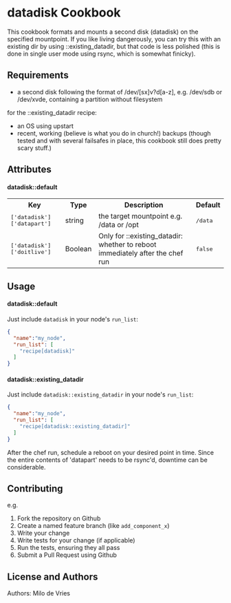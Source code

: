 datadisk Cookbook
=================

This cookbook formats and mounts a second disk (datadisk) on the specified mountpoint. If you like living dangerously, you can try this with an existing dir by using ::existing_datadir, but that code is less polished (this is done in single user mode using rsync, which is somewhat finicky).

Requirements
------------
- a second disk following the format of /dev/[sx]v?d[a-z], e.g. /dev/sdb or /dev/xvde, containing a partition without filesystem

for the ::existing_datadir recipe:
- an OS using upstart
- recent, working (believe is what you do in church!) backups (though tested and with several failsafes in place, this cookbook still does pretty scary stuff.)

Attributes
----------
#### datadisk::default
<table>
  <tr>
    <th>Key</th>
    <th>Type</th>
    <th>Description</th>
    <th>Default</th>
  </tr>
  <tr>
    <td><tt>['datadisk']['datapart']</tt></td>
    <td>string</td>
    <td>the target mountpoint e.g. /data or /opt</td>
    <td><tt>/data</tt></td>
  </tr>
  <tr>
    <td><tt>['datadisk']['doitlive']</tt></td>
    <td>Boolean</td>
    <td>Only for ::existing_datadir: whether to reboot immediately after the chef run</td>
    <td><tt>false</tt></td>
  </tr>
</table>

Usage
-----
#### datadisk::default

Just include `datadisk` in your node's `run_list`:

```json
{
  "name":"my_node",
  "run_list": [
    "recipe[datadisk]"
  ]
}
```

#### datadisk::existing_datadir

Just include `datadisk::existing_datadir` in your node's `run_list`:

```json
{
  "name":"my_node",
  "run_list": [
    "recipe[datadisk::existing_datadir]"
  ]
}
```
After the chef run, schedule a reboot on your desired point in time. Since the entire contents of 'datapart' needs to be rsync'd, downtime can be considerable.

Contributing
------------

e.g.
1. Fork the repository on Github
2. Create a named feature branch (like `add_component_x`)
3. Write your change
4. Write tests for your change (if applicable)
5. Run the tests, ensuring they all pass
6. Submit a Pull Request using Github

License and Authors
-------------------
Authors: Milo de Vries

